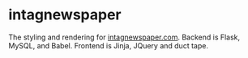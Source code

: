 intagnewspaper
==============

The styling and rendering for [intagnewspaper.com](http://intagnewspaper.com). Backend is Flask, MySQL, and Babel. Frontend is Jinja, JQuery and duct tape. 
